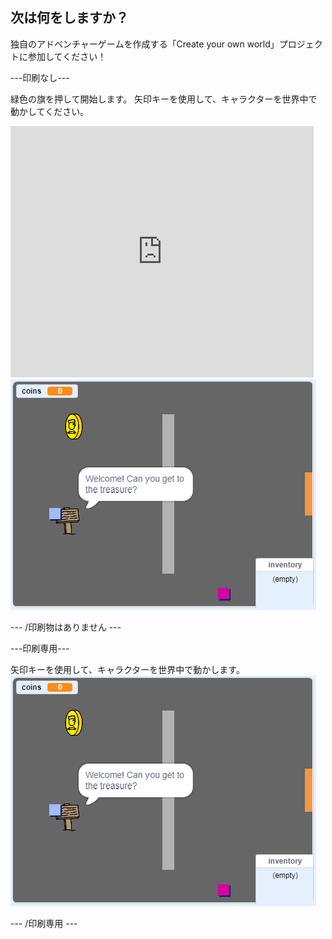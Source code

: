 ## 次は何をしますか？

独自のアドベンチャーゲームを作成する「Create your own world」プロジェクトに参加してください！

\---印刷なし\---

緑色の旗を押して開始します。 矢印キーを使用して、キャラクターを世界中で動かしてください。

<div class="scratch-preview">
  <iframe allowtransparency="true" width="485" height="402" src="https://scratch.mit.edu/projects/embed/258757783/?autostart=false" frameborder="0" scrolling="no"></iframe>
  <img src="images/create-showcase.png">
</div>

\--- /印刷物はありません \---

\---印刷専用\---

矢印キーを使用して、キャラクターを世界中で動かします。![showcase.png](images/create-showcase.png)

\--- /印刷専用 \---